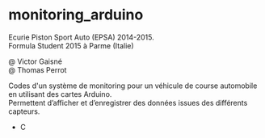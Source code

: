 # monitoring_arduino

Ecurie Piston Sport Auto (EPSA) 2014-2015. <br />
Formula Student 2015 à Parme (Italie) <br />

@ Victor Gaisné <br />
@ Thomas Perrot

Codes d'un système de monitoring pour un véhicule de course automobile en utilisant des cartes Arduino. <br />
Permettent d’afficher et d’enregistrer des données issues des différents capteurs.

* C
